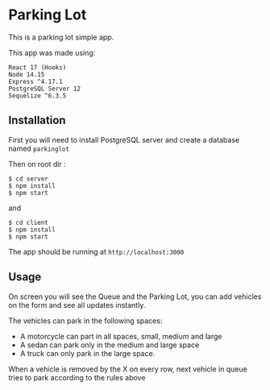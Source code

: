 # Parking Lot
This is a parking lot simple app.

This app was made using:
  ```
  React 17 (Hooks)
  Node 14.15
  Express ^4.17.1
  PostgreSQL Server 12
  Sequelize ^6.3.5
  ```

## Installation 

First you will need to install PostgreSQL server and create a database named ``parkinglot``

Then on root dir :
```
$ cd server
$ npm install
$ npm start
```
and 
```
$ cd client
$ npm install
$ npm start
```
The app should be running at ``http://localhost:3000``

## Usage

On screen you will see the Queue and the Parking Lot, you can add vehicles on the form and see all updates instantly.

The vehicles can park in the following spaces:
  + A motorcycle can part in all spaces, small, medium and large
  + A sedan can park only in the medium and large space
  + A truck can only park in the large space.

When a vehicle is removed by the X on every row, next vehicle in queue tries to park according to the rules above
